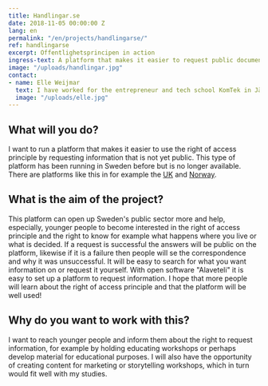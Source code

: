 ```yaml
---
title: Handlingar.se
date: 2018-11-05 00:00:00 Z
lang: en
permalink: "/en/projects/handlingarse/"
ref: handlingarse
excerpt: Offentlighetsprincipen in action
ingress-text: A platform that makes it easier to request public documents and workshops about the subject.
image: "/uploads/handlingar.jpg"
contact:
- name: Elle Weijmar
  text: I have worked for the entrepreneur and tech school KomTek in Järfälla which ignited my interest in working with projects, education and facilitation. I am currently studying at Hyper Island in Karlskrona to learn more about animation and graphical design. I am interested in using my spear time to connect my experience of education and technology to create something valuable for more people. Something that I always can depend on is my will to learn something new and inspire others.
  image: "/uploads/elle.jpg"
---
```


## What will you do?
I want to run a platform that makes it easier to use the right of access principle by requesting information that is not yet public. This type of platform has been running in Sweden before but is no longer available. There are platforms like this in for example the [UK](http://whatdotheyknow.com) and [Norway](http://mimesbronn.no/).

## What is the aim of the project?
This platform can open up Sweden's public sector more and help, especially, younger people to become interested in the right of access principle and the right to know for example what happens where you live or what is decided. If a request is successful the answers will be public on the platform, likewise if it is a failure then people will se the correspondence and why it was unsuccessful. It will be easy to search for what you want information on or request it yourself. With open software "Alaveteli" it is easy to set up a platform to request information. I hope that more people will learn about the right of access principle and that the platform will be well used!

## Why do you want to work with this?
I want to reach younger people and inform them about the right to request information, for example by holding educating workshops or perhaps develop material for educational purposes. I will also have the opportunity of creating content for marketing or storytelling workshops, which in turn would fit well with my studies.
